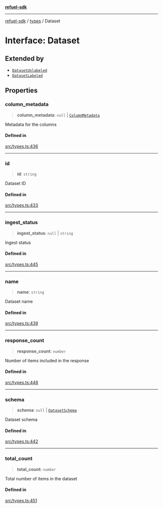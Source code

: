 [**refuel-sdk**](../../README.md)

***

[refuel-sdk](../../modules.md) / [types](../README.md) / Dataset

# Interface: Dataset

## Extended by

- [`DatasetUnlabeled`](DatasetUnlabeled.md)
- [`DatasetLabeled`](DatasetLabeled.md)

## Properties

### column\_metadata

> **column\_metadata**: `null` \| [`ColumnMetadata`](ColumnMetadata.md)

Metadata for the columns

#### Defined in

[src/types.ts:436](https://github.com/refuel-ai/refuel-sdk/blob/4c2ff8dd3473ca3a77a7beb7cac6d4e017c1d0e0/src/types.ts#L436)

***

### id

> **id**: `string`

Dataset ID

#### Defined in

[src/types.ts:433](https://github.com/refuel-ai/refuel-sdk/blob/4c2ff8dd3473ca3a77a7beb7cac6d4e017c1d0e0/src/types.ts#L433)

***

### ingest\_status

> **ingest\_status**: `null` \| `string`

Ingest status

#### Defined in

[src/types.ts:445](https://github.com/refuel-ai/refuel-sdk/blob/4c2ff8dd3473ca3a77a7beb7cac6d4e017c1d0e0/src/types.ts#L445)

***

### name

> **name**: `string`

Dataset name

#### Defined in

[src/types.ts:439](https://github.com/refuel-ai/refuel-sdk/blob/4c2ff8dd3473ca3a77a7beb7cac6d4e017c1d0e0/src/types.ts#L439)

***

### response\_count

> **response\_count**: `number`

Number of items included in the response

#### Defined in

[src/types.ts:448](https://github.com/refuel-ai/refuel-sdk/blob/4c2ff8dd3473ca3a77a7beb7cac6d4e017c1d0e0/src/types.ts#L448)

***

### schema

> **schema**: `null` \| [`DatasetSchema`](DatasetSchema.md)

Dataset schema

#### Defined in

[src/types.ts:442](https://github.com/refuel-ai/refuel-sdk/blob/4c2ff8dd3473ca3a77a7beb7cac6d4e017c1d0e0/src/types.ts#L442)

***

### total\_count

> **total\_count**: `number`

Total number of items in the dataset

#### Defined in

[src/types.ts:451](https://github.com/refuel-ai/refuel-sdk/blob/4c2ff8dd3473ca3a77a7beb7cac6d4e017c1d0e0/src/types.ts#L451)
